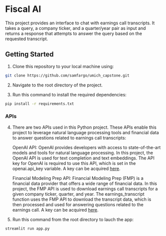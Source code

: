 
# Fiscal AI

This project provides an interface to chat with earnings call transcripts. It takes a query, a company ticker, and a quarter/year pair as input and returns a response that attempts to answer the query based on the requested transcript.
    
## Getting Started

1. Clone this repository to your local machine using:

```bash
git clone https://github.com/samfargo/umich_capstone.git
```
2. Navigate to the root directory of the project.

3. Run this command to install the required dependencies:

```bash
pip install -r requirements.txt
```
### APIs

4. There are two APIs used in this Python project. These APIs enable this project to leverage natural language processing tools and financial data to answer questions related to earnings call transcripts:

    OpenAI API:
    OpenAI provides developers with access to state-of-the-art models and tools for natural language processing. In this project, the OpenAI API is used for text completion and text embeddings. The API key for OpenAI is required to use this API, which is set in the openai.api_key variable. A key can be acquired [here](https://platform.openai.com/account/api-keys).

    Financial Modeling Prep API:
    Financial Modeling Prep (FMP) is a financial data provider that offers a wide range of financial data. In this project, the FMP API is used to download earnings call transcripts for a given company ticker, quarter, and year. The earnings_transcript function uses the FMP API to download the transcript data, which is then processed and used for answering questions related to the earnings call. A key can be acquired [here](https://site.financialmodelingprep.com/developer/docs/api-keys).

5. Run this command from the root directory to lauch the app:

```bash
streamlit run app.py
```
